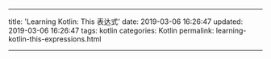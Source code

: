 ---

title: 'Learning Kotlin: This 表达式'
date: 2019-03-06 16:26:47
updated: 2019-03-06 16:26:47
tags: kotlin
categories: Kotlin
permalink: learning-kotlin-this-expressions.html

---